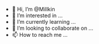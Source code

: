 - 👋 Hi, I’m @Millkin
- 👀 I’m interested in ...
- 🌱 I’m currently learning ...
- 💞️ I’m looking to collaborate on ...
- 📫 How to reach me ...

<!---
Millkin is a ✨ special ✨ repository because its `README.md` (this file) appears on your GitHub profile.
You can click the Preview link to take a look at your changes.
--->
